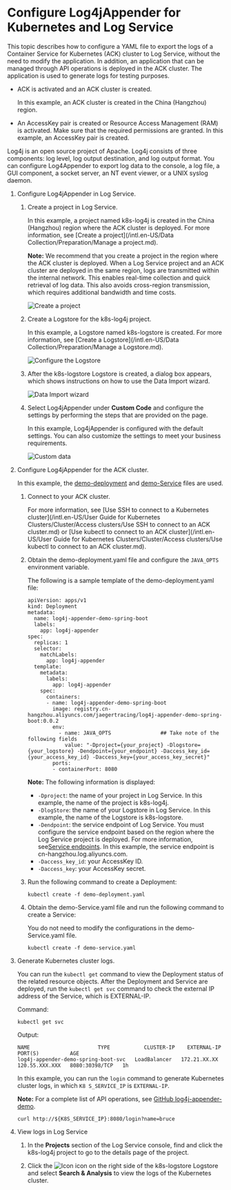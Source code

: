 # Configure Log4jAppender for Kubernetes and Log Service

This topic describes how to configure a YAML file to export the logs of a Container Service for Kubernetes \(ACK\) cluster to Log Service, without the need to modify the application. In addition, an application that can be managed through API operations is deployed in the ACK cluster. The application is used to generate logs for testing purposes.

-   ACK is activated and an ACK cluster is created.

    In this example, an ACK cluster is created in the China \(Hangzhou\) region.

-   An AccessKey pair is created or Resource Access Management \(RAM\) is activated. Make sure that the required permissions are granted. In this example, an AccessKey pair is created.

Log4j is an open source project of Apache. Log4j consists of three components: log level, log output destination, and log output format. You can configure Log4Appender to export log data to the console, a log file, a GUI component, a socket server, an NT event viewer, or a UNIX syslog daemon.

1.  Configure Log4jAppender in Log Service.

    1.  Create a project in Log Service.

        In this example, a project named k8s-log4j is created in the China \(Hangzhou\) region where the ACK cluster is deployed. For more information, see [Create a project](/intl.en-US/Data Collection/Preparation/Manage a project.md).

        **Note:** We recommend that you create a project in the region where the ACK cluster is deployed. When a Log Service project and an ACK cluster are deployed in the same region, logs are transmitted within the internal network. This enables real-time collection and quick retrieval of log data. This also avoids cross-region transmission, which requires additional bandwidth and time costs.

        ![Create a project](https://static-aliyun-doc.oss-accelerate.aliyuncs.com/assets/img/en-US/5055359951/p10630.png)

    2.  Create a Logstore for the k8s-log4j project.

        In this example, a Logstore named k8s-logstore is created. For more information, see [Create a Logstore](/intl.en-US/Data Collection/Preparation/Manage a Logstore.md).

        ![Configure the Logstore](https://static-aliyun-doc.oss-accelerate.aliyuncs.com/assets/img/en-US/5055359951/p10632.png)

    3.  After the k8s-logstore Logstore is created, a dialog box appears, which shows instructions on how to use the Data Import wizard.

        ![Data Import wizard](https://static-aliyun-doc.oss-accelerate.aliyuncs.com/assets/img/en-US/5055359951/p10633.png)

    4.  Select Log4jAppender under **Custom Code** and configure the settings by performing the steps that are provided on the page.

        In this example, Log4jAppender is configured with the default settings. You can also customize the settings to meet your business requirements.

        ![Custom data](https://static-aliyun-doc.oss-accelerate.aliyuncs.com/assets/img/en-US/1155359951/p10634.png)

2.  Configure Log4jAppender for the ACK cluster.

    In this example, the [demo-deployment](https://github.com/brucewu-fly/log4j-appender-demo-spring-boot/blob/master/k8s/demo-deployment.yaml) and [demo-Service](https://github.com/brucewu-fly/log4j-appender-demo-spring-boot/blob/master/k8s/demo-service.yaml) files are used.

    1.  Connect to your ACK cluster.

        For more information, see [Use SSH to connect to a Kubernetes cluster](/intl.en-US/User Guide for Kubernetes Clusters/Cluster/Access clusters/Use SSH to connect to an ACK cluster.md) or [Use kubectl to connect to an ACK cluster](/intl.en-US/User Guide for Kubernetes Clusters/Cluster/Access clusters/Use kubectl to connect to an ACK cluster.md).

    2.  Obtain the demo-deployment.yaml file and configure the `JAVA_OPTS` environment variable.

        The following is a sample template of the demo-deployment.yaml file:

        ```
        apiVersion: apps/v1
        kind: Deployment
        metadata:
          name: log4j-appender-demo-spring-boot
          labels:
            app: log4j-appender
        spec:
          replicas: 1
          selector:
            matchLabels:
              app: log4j-appender
          template:
            metadata:
              labels:
                app: log4j-appender
            spec:
              containers:
              - name: log4j-appender-demo-spring-boot
                image: registry.cn-hangzhou.aliyuncs.com/jaegertracing/log4j-appender-demo-spring-boot:0.0.2
                env:
                  - name: JAVA_OPTS                ## Take note of the following fields
                    value: "-Dproject={your_project} -Dlogstore={your_logstore} -Dendpoint={your_endpoint} -Daccess_key_id={your_access_key_id} -Daccess_key={your_access_key_secret}"
                ports:
                - containerPort: 8080
        ```

        **Note:** The following information is displayed:

        -   `-Dproject`: the name of your project in Log Service. In this example, the name of the project is k8s-log4j.
        -   `-DlogStore`: the name of your Logstore in Log Service. In this example, the name of the Logstore is k8s-logstore.
        -   `-Dendpoint`: the service endpoint of Log Service. You must configure the service endpoint based on the region where the Log Service project is deployed. For more information, see[Service endpoints](https://www.alibabacloud.com/help/zh/doc-detail/29008.htm). In this example, the service endpoint is cn-hangzhou.log.aliyuncs.com.
        -   `-Daccess_key_id`: your AccessKey ID.
        -   `-Daccess_key`: your AccessKey secret.
    3.  Run the following command to create a Deployment:

        ```
        kubectl create -f demo-deployment.yaml
        ```

    4.  Obtain the demo-Service.yaml file and run the following command to create a Service:

        You do not need to modify the configurations in the demo-Service.yaml file.

        ```
        kubectl create -f demo-service.yaml
        ```

3.  Generate Kubernetes cluster logs.

    You can run the `kubectl get` command to view the Deployment status of the related resource objects. After the Deployment and Service are deployed, run the `kubectl get svc` command to check the external IP address of the Service, which is EXTERNAL-IP.

    Command:

    ```
    kubectl get svc
    ```

    Output:

    ```
    NAME                      TYPE           CLUSTER-IP    EXTERNAL-IP      PORT(S)          AGE
    log4j-appender-demo-spring-boot-svc   LoadBalancer   172.21.XX.XX   120.55.XXX.XXX   8080:30398/TCP   1h
    ```

    In this example, you can run the `login` command to generate Kubernetes cluster logs, in which `K8 S_SERVICE_IP` is `EXTERNAL-IP`.

    **Note:** For a complete list of API operations, see [GitHub log4j-appender-demo](https://github.com/brucewu-fly/log4j-appender-demo-spring-boot).

    ```
    curl http://${K8S_SERVICE_IP}:8080/login?name=bruce
    ```

4.  View logs in Log Service

    1.  In the **Projects** section of the Log Service console, find and click the k8s-log4j project to go to the details page of the project.

    2.  Click the ![Icon](https://static-aliyun-doc.oss-accelerate.aliyuncs.com/assets/img/en-US/5055359951/p55777.png) icon on the right side of the k8s-logstore Logstore and select **Search & Analysis** to view the logs of the Kubernetes cluster.



